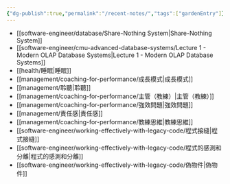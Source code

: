 ```yaml
---
{"dg-publish":true,"permalink":"/recent-notes/","tags":["gardenEntry"]}
---
```


- [[software-engineer/database/Share-Nothing System\|Share-Nothing System]]
- [[software-engineer/cmu-advanced-database-systems/Lecture 1 - Modern OLAP Database Systems\|Lecture 1 - Modern OLAP Database Systems]]
- [[health/睡眠\|睡眠]]
- [[management/coaching-for-performance/成長模式\|成長模式]]
- [[management/聆聽\|聆聽]]
- [[management/coaching-for-performance/主管（教練）\|主管（教練）]]
- [[management/coaching-for-performance/強效問題\|強效問題]]
- [[management/責任感\|責任感]]
- [[management/coaching-for-performance/教練思維\|教練思維]]
- [[software-engineer/working-effectively-with-legacy-code/程式接縫\|程式接縫]]
- [[software-engineer/working-effectively-with-legacy-code/程式的感測和分離\|程式的感測和分離]]
- [[software-engineer/working-effectively-with-legacy-code/偽物件\|偽物件]]

